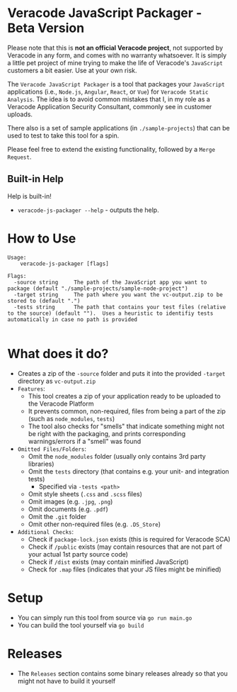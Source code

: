 # Veracode JavaScript Packager - Beta Version
Please note that this is **not an official Veracode project**, not supported by Veracode in any form, and comes with no warranty whatsoever. It is simply a little pet project of mine trying to make the life of Veracode's `JavaScript` customers a bit easier. Use at your own risk.

The `Veracode JavaScript Packager` is a tool that packages your `JavaScript` applications (i.e., `Node.js`, `Angular`, `React`, or `Vue`) for `Veracode Static Analysis`. The idea is to avoid common mistakes that I, in my role as a Veracode Application Security Consultant, commonly see in customer uploads.

There also is a set of sample applications (in `./sample-projects`) that can be used to test to take this tool for a spin.

Please feel free to extend the existing functionality, followed by a `Merge Request`.

## Built-in Help
Help is built-in!

- `veracode-js-packager --help` - outputs the help.

# How to Use
```text
Usage:
    veracode-js-packager [flags]

Flags:
  -source string     The path of the JavaScript app you want to package (default "./sample-projects/sample-node-project")
  -target string     The path where you want the vc-output.zip to be stored to (default ".")
  -tests string      The path that contains your test files (relative to the source) (default "").  Uses a heuristic to identifiy tests automatically in case no path is provided
  
```

# What does it do?
- Creates a zip of the `-source` folder and puts it into the provided `-target` directory as `vc-output.zip`
- `Features`: 
    - This tool creates a zip of your application ready to be uploaded to the Veracode Platform
    - It prevents common, non-required, files from being a part of the zip (such as `node_modules`, `tests`)
    - The tool also checks for "smells" that indicate something might not be right with the packaging, and prints corresponding warnings/errors if a "smell" was found
- `Omitted Files/Folders`:
    - Omit the `node_modules` folder (usually only contains 3rd party libraries)
    - Omit the `tests` directory (that contains e.g. your unit- and integration tests)
        - Specified via `-tests <path>`
    - Omit style sheets (`.css` and `.scss` files)
    - Omit images (e.g. `.jpg`, `.png`) 
    - Omit documents (e.g. `.pdf`)
    - Omit the `.git` folder
    - Omit other non-required files (e.g. `.DS_Store`)
- `Additional Checks`:
    - Check if `package-lock.json` exists (this is required for Veracode SCA)
    - Check if `/public` exists (may contain resources that are not part of your actual 1st party source code)
    - Check if `/dist` exists (may contain minified JavaScript)
    - Check for `.map` files (indicates that your JS files might be minified)

# Setup
- You can simply run this tool from source via `go run main.go` 
- You can build the tool yourself via `go build`

# Releases
- The `Releases` section contains some binary releases already so that you might not have to build it yourself

